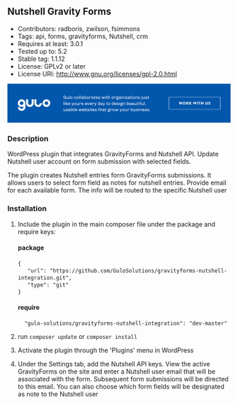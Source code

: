 
## Nutshell Gravity Forms ##

* Contributors: radboris, zwilson, fsimmons
* Tags: api, forms, gravityforms, Nutshell, crm
* Requires at least: 3.0.1
* Tested up to: 5.2
* Stable tag: 1.1.12
* License: GPLv2 or later
* License URI: http://www.gnu.org/licenses/gpl-2.0.html

<a href="https://www.gulosolutions.com/?utm_source=github&utm_medium=website&utm_campaign=links">![Image](https://github.com/GuloSolutions/gravityforms-nutshell-integration/blob/master/public/images/banner-github.png)</a>


### Description ###

WordPress plugin that integrates GravityForms and Nutshell API. Update Nutshell user account on form submission with selected fields.

The plugin creates Nutshell entries form GravityForms submissions. It allows users to select form field as notes for nutshell entries. Provide email for each available form. The info will be routed to the specific Nutshell user

### Installation ###

1. Include the plugin in the main composer file under the package and require keys:
   #### package
   ```
   {
      "url": "https://github.com/GuloSolutions/gravityforms-nutshell-integration.git",
      "type": "git"
   }
   ```

   #### require
   ```
     "gulo-solutions/gravityforms-nutshell-integration": "dev-master"
   ```
1. run `composer update` or `composer install`
2. Activate the plugin through the 'Plugins' menu in WordPress
3. Under the Settings tab, add the Nutshell API keys. View the active GravityForms on the site and enter a Nutshell user email  that will be associated with the form. Subsequent form submissions will be directed to this email. You can also choose which form fields will be designated as note to the Nutshell user
